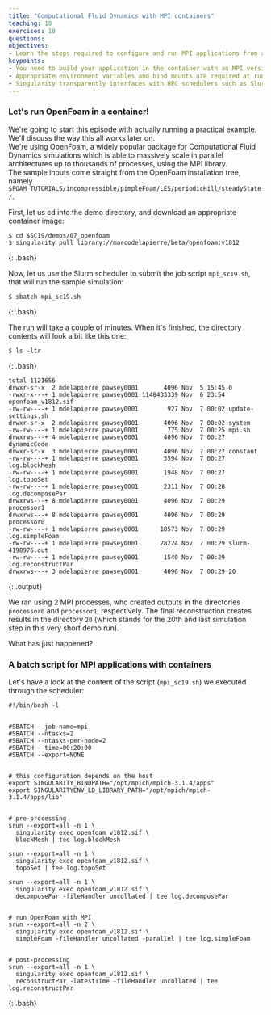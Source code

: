```yaml
---
title: "Computational Fluid Dynamics with MPI containers"
teaching: 10
exercises: 10
questions:
objectives:
- Learn the steps required to configure and run MPI applications from a container
keypoints:
- You need to build your application in the container with an MPI version which is ABI compatible with MPI libraries in the host
- Appropriate environment variables and bind mounts are required at runtime to make the most out of MPI applications (sys admins are your best friends)
- Singularity transparently interfaces with HPC schedulers such as Slurm
---
```



### Let's run OpenFoam in a container!

We're going to start this episode with actually running a practical example. We'll discuss the way this all works later on.  
We're using OpenFoam, a widely popular package for Computational Fluid Dynamics simulations which is able to massively scale in parallel architectures up to thousands of processes, using the MPI library.  
The sample inputs come straight from the OpenFoam installation tree, namely `$FOAM_TUTORIALS/incompressible/pimpleFoam/LES/periodicHill/steadyState/`.

First, let us cd into the demo directory, and download an appropriate container image:

```
$ cd $SC19/demos/07_openfoam
$ singularity pull library://marcodelapierre/beta/openfoam:v1812
```
{: .bash}

Now, let us use the Slurm scheduler to submit the job script `mpi_sc19.sh`, that will run the sample simulation:

```
$ sbatch mpi_sc19.sh
```
{: .bash}

The run will take a couple of minutes. When it's finished, the directory contents will look a bit like this one:

```
$ ls -ltr
```
{: .bash}

```
total 1121656
drwxr-sr-x  2 mdelapierre pawsey0001       4096 Nov  5 15:45 0
-rwxr-x---+ 1 mdelapierre pawsey0001 1148433339 Nov  6 23:54 openfoam_v1812.sif
-rw-rw----+ 1 mdelapierre pawsey0001        927 Nov  7 00:02 update-settings.sh
drwxr-sr-x  2 mdelapierre pawsey0001       4096 Nov  7 00:02 system
-rw-rw----+ 1 mdelapierre pawsey0001        775 Nov  7 00:25 mpi.sh
drwxrws---+ 4 mdelapierre pawsey0001       4096 Nov  7 00:27 dynamicCode
drwxr-sr-x  3 mdelapierre pawsey0001       4096 Nov  7 00:27 constant
-rw-rw----+ 1 mdelapierre pawsey0001       3594 Nov  7 00:27 log.blockMesh
-rw-rw----+ 1 mdelapierre pawsey0001       1948 Nov  7 00:27 log.topoSet
-rw-rw----+ 1 mdelapierre pawsey0001       2311 Nov  7 00:28 log.decomposePar
drwxrws---+ 8 mdelapierre pawsey0001       4096 Nov  7 00:29 processor1
drwxrws---+ 8 mdelapierre pawsey0001       4096 Nov  7 00:29 processor0
-rw-rw----+ 1 mdelapierre pawsey0001      18573 Nov  7 00:29 log.simpleFoam
-rw-rw----+ 1 mdelapierre pawsey0001      28224 Nov  7 00:29 slurm-4198976.out
-rw-rw----+ 1 mdelapierre pawsey0001       1540 Nov  7 00:29 log.reconstructPar
drwxrws---+ 3 mdelapierre pawsey0001       4096 Nov  7 00:29 20
```
{: .output}

We ran using 2 MPI processes, who created outputs in the directories `processor0` and `processor1`, respectively. The final reconstruction creates results in the directory `20` (which stands for the 20th and last simulation step in this very short demo run).

What has just happened?


### A batch script for MPI applications with containers

Let's have a look at the content of the script (`mpi_sc19.sh`) we executed through the scheduler:

```
#!/bin/bash -l
  

#SBATCH --job-name=mpi
#SBATCH --ntasks=2
#SBATCH --ntasks-per-node=2
#SBATCH --time=00:20:00
#SBATCH --export=NONE


# this configuration depends on the host
export SINGULARITY_BINDPATH="/opt/mpich/mpich-3.1.4/apps"
export SINGULARITYENV_LD_LIBRARY_PATH="/opt/mpich/mpich-3.1.4/apps/lib"


# pre-processing
srun --export=all -n 1 \
  singularity exec openfoam_v1812.sif \
  blockMesh | tee log.blockMesh

srun --export=all -n 1 \
  singularity exec openfoam_v1812.sif \
  topoSet | tee log.topoSet

srun --export=all -n 1 \
  singularity exec openfoam_v1812.sif \
  decomposePar -fileHandler uncollated | tee log.decomposePar


# run OpenFoam with MPI
srun --export=all -n 2 \
  singularity exec openfoam_v1812.sif \
  simpleFoam -fileHandler uncollated -parallel | tee log.simpleFoam


# post-processing
srun --export=all -n 1 \
  singularity exec openfoam_v1812.sif \
  reconstructPar -latestTime -fileHandler uncollated | tee log.reconstructPar
```
{: .bash}

